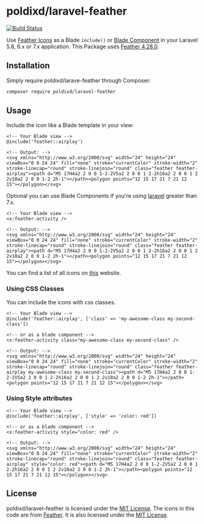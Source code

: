 # poldixd/laravel-feather

[![Build Status](https://travis-ci.org/poldixd/laravel-feather.svg?branch=master)](https://travis-ci.org/poldixd/laravel-feather)

Use [Feather Icons](https://feathericons.com) as a Blade `include()` or [Blade Component](https://laravel.com/docs/7.x/blade#components) in your Laravel 5.8, 6.x or 7.x application. This Package uses [Feather 4.28.0](https://github.com/feathericons/feather/releases/tag/v4.28.0).

## Installation

Simply require poldixd/larave-feather through Composer:

```bash
composer require poldixd/laravel-feather
```

## Usage

Include the icon like a Blade template in your view:

```php+HTML
<!-- Your Blade view -->
@include('feather::airplay')

<!-- Output: -->
<svg xmlns="http://www.w3.org/2000/svg" width="24" height="24" viewBox="0 0 24 24" fill="none" stroke="currentColor" stroke-width="2" stroke-linecap="round" stroke-linejoin="round" class="feather feather-airplay"><path d="M5 17H4a2 2 0 0 1-2-2V5a2 2 0 0 1 2-2h16a2 2 0 0 1 2 2v10a2 2 0 0 1-2 2h-1"></path><polygon points="12 15 17 21 7 21 12 15"></polygon></svg>
```

Optional you can use Blade Components if you're using [laravel](https://laravel.com) greater than 7.x.

```php+HTML
<!-- Your Blade view -->
<x:feather-activity />

<!-- Output: -->
<svg xmlns="http://www.w3.org/2000/svg" width="24" height="24" viewBox="0 0 24 24" fill="none" stroke="currentColor" stroke-width="2" stroke-linecap="round" stroke-linejoin="round" class="feather feather-airplay"><path d="M5 17H4a2 2 0 0 1-2-2V5a2 2 0 0 1 2-2h16a2 2 0 0 1 2 2v10a2 2 0 0 1-2 2h-1"></path><polygon points="12 15 17 21 7 21 12 15"></polygon></svg>
```

You can find a list of all icons on [this](https://feathericons.com/) website.

### Using CSS Classes

You can include the icons with css classes.

```php+HTML
<!-- Your Blade view -->
@include('feather::airplay', ['class' => 'my-awesome-class my-second-class'])

<!-- or as a blade component -->
<x:feather-activity class="my-awesome-class my-second-class" />

<!-- Output: -->
<svg xmlns="http://www.w3.org/2000/svg" width="24" height="24" viewBox="0 0 24 24" fill="none" stroke="currentColor" stroke-width="2" stroke-linecap="round" stroke-linejoin="round" class="feather feather-airplay my-awesome-class my-second-class"><path d="M5 17H4a2 2 0 0 1-2-2V5a2 2 0 0 1 2-2h16a2 2 0 0 1 2 2v10a2 2 0 0 1-2 2h-1"></path><polygon points="12 15 17 21 7 21 12 15"></polygon></svg>
```

### Using Style attributes

```php+HTML
<!-- Your Blade view -->
@include('feather::airplay', ['style' => 'color: red'])

<!-- or as a blade component -->
<x:feather-activity style="color: red" />

<!-- Output: -->
<svg xmlns="http://www.w3.org/2000/svg" width="24" height="24" viewBox="0 0 24 24" fill="none" stroke="currentColor" stroke-width="2" stroke-linecap="round" stroke-linejoin="round" class="feather feather-airplay" style="color: red"><path d="M5 17H4a2 2 0 0 1-2-2V5a2 2 0 0 1 2-2h16a2 2 0 0 1 2 2v10a2 2 0 0 1-2 2h-1"></path><polygon points="12 15 17 21 7 21 12 15"></polygon></svg>
```

## License

poldixd/laravel-feather is licensed under the [MIT License](https://github.com/poldixd/laravel-feather/blob/master/LICENSE). The icons in this code are from [Feather](https://github.com/feathericons/feather). It is also licensed under the [MIT License](https://github.com/feathericons/feather/blob/master/LICENSE).

